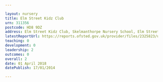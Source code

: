 ```yaml
---

layout: nursery
title: Elm Street Kidz Club
urn: 311356
postcode: HD8 9DZ
address: Elm Street Kidz Club, Skelmanthorpe Nursery School, Elm Street, Skelmanthorpe, HUDDERSFIELD, HD8 9DZ
latestReportUrl: https://reports.ofsted.gov.uk/provider/files/2325823/urn/311356.pdf
teaching: 0
development: 0
leadership: 2
outcomes: 0
overall: 2
date: 01 April 2018 
datePublish: 17/01/2014

---
```

